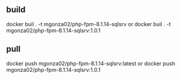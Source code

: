 ## build 

docker buil . -t mgonza02/php-fpm-8.1.14-sqlsrv
or
docker buil . -t mgonza02/php-fpm-8.1.14-sqlsrv:1.0.1
## pull 
docker push mgonza02/php-fpm-8.1.14-sqlsrv:latest
or
docker push mgonza02/php-fpm-8.1.14-sqlsrv:1.0.1